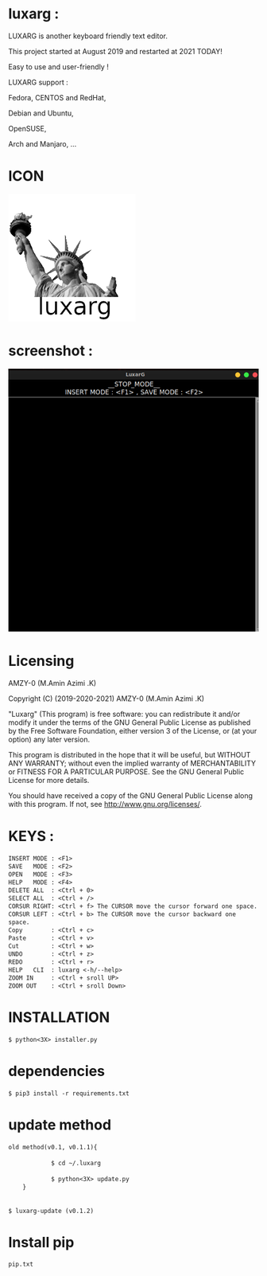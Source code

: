 # luxarg :


LUXARG is another keyboard friendly text editor.

This project started at August 2019 and restarted at 2021 TODAY!

Easy to use and user-friendly !




LUXARG support :

Fedora, CENTOS and RedHat,

Debian and Ubuntu,

OpenSUSE,

Arch and Manjaro, ...


# ICON

![ICON](icon/luxarg.png)


# screenshot :

![screenshot](screenshot/1.png)


# Licensing

AMZY-0 (M.Amin Azimi .K) 

Copyright (C) (2019-2020-2021)  AMZY-0 (M.Amin Azimi .K) 

"Luxarg" (This program) is free software: you can redistribute it and/or modify
it under the terms of the GNU General Public License as published by
the Free Software Foundation, either version 3 of the License, or
(at your option) any later version.

This program is distributed in the hope that it will be useful,
but WITHOUT ANY WARRANTY; without even the implied warranty of
MERCHANTABILITY or FITNESS FOR A PARTICULAR PURPOSE.  See the
GNU General Public License for more details.

You should have received a copy of the GNU General Public License
along with this program.  If not, see <http://www.gnu.org/licenses/>.



# KEYS : 

    INSERT MODE : <F1>
    SAVE   MODE : <F2>
    OPEN   MODE : <F3>
    HELP   MODE : <F4>
    DELETE ALL  : <Ctrl + 0>
    SELECT ALL  : <Ctrl + />
    CORSUR RIGHT: <Ctrl + f> The CURSOR move the cursor forward one space.
    CORSUR LEFT : <Ctrl + b> The CURSOR move the cursor backward one space.
    Copy        : <Ctrl + c>
    Paste       : <Ctrl + v>
    Cut         : <Ctrl + w>
    UNDO        : <Ctrl + z>
    REDO        : <Ctrl + r>
    HELP   CLI  : luxarg <-h/--help>
    ZOOM IN     : <Ctrl + sroll UP>
    ZOOM OUT    : <Ctrl + sroll Down>

# INSTALLATION
    $ python<3X> installer.py

# dependencies
    $ pip3 install -r requirements.txt

# update method
	    
    old method(v0.1, v0.1.1){
		
                $ cd ~/.luxarg
    		
                $ python<3X> update.py
    	}


    $ luxarg-update (v0.1.2)


# Install pip
    pip.txt

